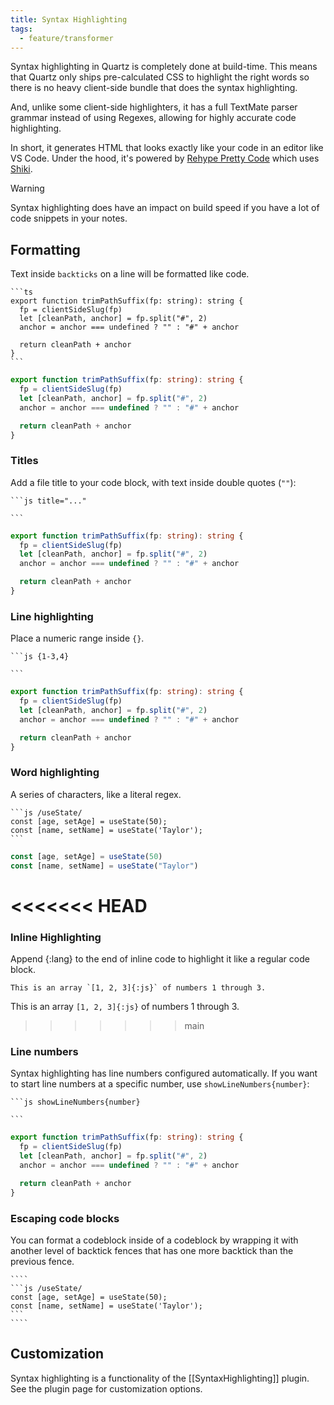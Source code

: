 ```yaml
---
title: Syntax Highlighting
tags:
  - feature/transformer
---
```


Syntax highlighting in Quartz is completely done at build-time. This means that Quartz only ships pre-calculated CSS to highlight the right words so there is no heavy client-side bundle that does the syntax highlighting.

And, unlike some client-side highlighters, it has a full TextMate parser grammar instead of using Regexes, allowing for highly accurate code highlighting.

In short, it generates HTML that looks exactly like your code in an editor like VS Code. Under the hood, it's powered by [Rehype Pretty Code](https://rehype-pretty-code.netlify.app/) which uses [Shiki](https://github.com/shikijs/shiki).

> [!warning]
> Syntax highlighting does have an impact on build speed if you have a lot of code snippets in your notes.

## Formatting

Text inside `backticks` on a line will be formatted like code.

````
```ts
export function trimPathSuffix(fp: string): string {
  fp = clientSideSlug(fp)
  let [cleanPath, anchor] = fp.split("#", 2)
  anchor = anchor === undefined ? "" : "#" + anchor

  return cleanPath + anchor
}
```
````

```ts
export function trimPathSuffix(fp: string): string {
  fp = clientSideSlug(fp)
  let [cleanPath, anchor] = fp.split("#", 2)
  anchor = anchor === undefined ? "" : "#" + anchor

  return cleanPath + anchor
}
```

### Titles

Add a file title to your code block, with text inside double quotes (`""`):

````
```js title="..."

```
````

```ts title="quartz/path.ts"
export function trimPathSuffix(fp: string): string {
  fp = clientSideSlug(fp)
  let [cleanPath, anchor] = fp.split("#", 2)
  anchor = anchor === undefined ? "" : "#" + anchor

  return cleanPath + anchor
}
```

### Line highlighting

Place a numeric range inside `{}`.

````
```js {1-3,4}

```
````

```ts {2-3,6}
export function trimPathSuffix(fp: string): string {
  fp = clientSideSlug(fp)
  let [cleanPath, anchor] = fp.split("#", 2)
  anchor = anchor === undefined ? "" : "#" + anchor

  return cleanPath + anchor
}
```

### Word highlighting

A series of characters, like a literal regex.

````
```js /useState/
const [age, setAge] = useState(50);
const [name, setName] = useState('Taylor');
```
````

```js /useState/
const [age, setAge] = useState(50)
const [name, setName] = useState("Taylor")
```

<<<<<<< HEAD
=======
### Inline Highlighting

Append {:lang} to the end of inline code to highlight it like a regular code block.

```
This is an array `[1, 2, 3]{:js}` of numbers 1 through 3.
```

This is an array `[1, 2, 3]{:js}` of numbers 1 through 3.

>>>>>>> main
### Line numbers

Syntax highlighting has line numbers configured automatically. If you want to start line numbers at a specific number, use `showLineNumbers{number}`:

````
```js showLineNumbers{number}

```
````

```ts showLineNumbers{20}
export function trimPathSuffix(fp: string): string {
  fp = clientSideSlug(fp)
  let [cleanPath, anchor] = fp.split("#", 2)
  anchor = anchor === undefined ? "" : "#" + anchor

  return cleanPath + anchor
}
```

### Escaping code blocks

You can format a codeblock inside of a codeblock by wrapping it with another level of backtick fences that has one more backtick than the previous fence.

`````
````
```js /useState/
const [age, setAge] = useState(50);
const [name, setName] = useState('Taylor');
```
````
`````

## Customization

Syntax highlighting is a functionality of the [[SyntaxHighlighting]] plugin. See the plugin page for customization options.
